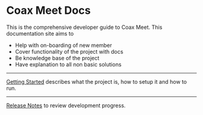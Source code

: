 # Coax Meet Docs

This is the comprehensive developer guide to Coax Meet. This documentation site aims to

* Help with on-boarding of new member 
* Cover functionality of the project with docs
* Be knowledge base of the project
* Have explanation to all non basic solutions

-----------

[Getting Started](./getting_started/about.md) describes what the project is, how to setup it and how to run.

-----------

[Release Notes](./CHANGELOG.md) to review development progress.
